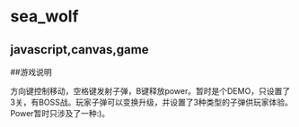 sea_wolf
========

javascript,canvas,game
----------------------

##游戏说明

方向键控制移动，空格键发射子弹，B键释放power。暂时是个DEMO，只设置了3关，有BOSS战。玩家子弹可以变换升级，并设置了3种类型的子弹供玩家体验。Power暂时只涉及了一种\:\)。
